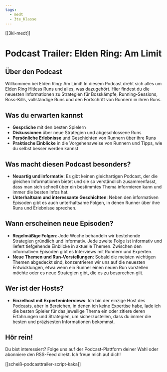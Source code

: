```yaml
---
tags:
  - medt
  - 3te_Klasse
---
```

[[3kl-medt]]
# Podcast Trailer: Elden Ring: Am Limit

## Über den Podcast

Willkommen bei Elden Ring: Am Limit! In diesem Podcast dreht sich alles um Elden Ring Hitless Runs und alles, was dazugehört. Hier findest du die neuesten Informationen zu Strategien für Bosskämpfe, Running-Sessions, Boss-Kills, vollständige Runs und den Fortschritt von Runnern in ihren Runs.

## Was du erwarten kannst

- **Gespräche** mit den besten Spielern
- **Diskussionen** über neue Strategien und abgeschlossene Runs
- **Persönliche Erlebnisse** und Geschichten von Runnern über ihre Runs
- **Praktische Einblicke** in die Vorgehensweise von Runnern und Tipps, wie du selbst besser werden kannst

## Was macht diesen Podcast besonders?

- **Neuartig und informativ**: Es gibt keinen gleichartigen Podcast, der die gleichen Informationen bietet und sie so verständlich zusammenfasst, dass man sich schnell über ein bestimmtes Thema informieren kann und immer die besten Infos hat.
- **Unterhaltsam und interessante Geschichten**: Neben den informativen Episoden gibt es auch unterhaltsame Folgen, in denen Runner über ihre Runs und Erlebnisse sprechen.

## Wann erscheinen neue Episoden?

- **Regelmäßige Folgen**: Jede Woche behandeln wir bestehende Strategien gründlich und informativ. Jede zweite Folge ist informativ und liefert tiefgehende Einblicke in aktuelle Themen. Zwischen den informativen Episoden gibt es Interviews mit Runnern und Experten.
- **Neue Themen und Run-Vorstellungen**: Sobald die meisten wichtigen Themen abgedeckt sind, konzentrieren wir uns auf die neuesten Entwicklungen, etwa wenn ein Runner einen neuen Run vorstellen möchte oder es neue Strategien gibt, die es zu besprechen gilt.

## Wer ist der Hosts?

- **Einzelhost mit Experteninterviews**: Ich bin der einzige Host des Podcasts, aber in Bereichen, in denen ich keine Expertise habe, lade ich die besten Spieler für das jeweilige Thema ein oder zitiere deren Erfahrungen und Strategien, um sicherzustellen, dass du immer die besten und präzisesten Informationen bekommst.

## Hör rein!

Du bist interessiert? Folge uns auf der Podcast-Plattform deiner Wahl oder abonniere den RSS-Feed direkt. Ich freue mich auf dich!

[[scheiß-podcasttrailer-script-kaka]]